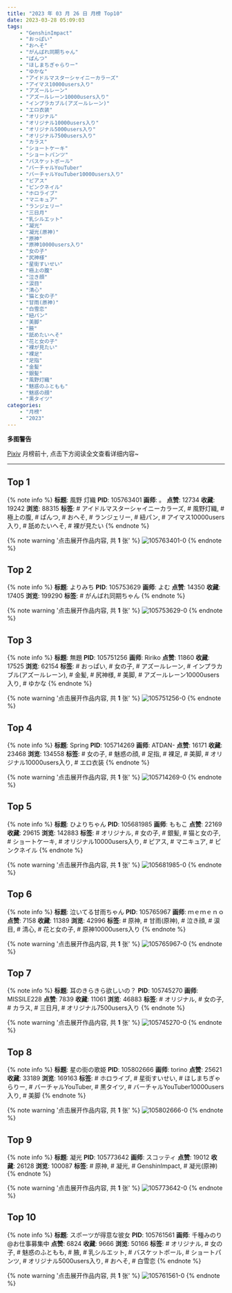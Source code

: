 ```yaml
---
title: "2023 年 03 月 26 日 月榜 Top10"
date: 2023-03-28 05:09:03
tags:
    - "GenshinImpact"
    - "おっぱい"
    - "おへそ"
    - "がんばれ同期ちゃん"
    - "ぱんつ"
    - "ほしまちぎゃらりー"
    - "ゆかな"
    - "アイドルマスターシャイニーカラーズ"
    - "アイマス10000users入り"
    - "アズールレーン"
    - "アズールレーン10000users入り"
    - "インプラカブル(アズールレーン)"
    - "エロ衣装"
    - "オリジナル"
    - "オリジナル10000users入り"
    - "オリジナル5000users入り"
    - "オリジナル7500users入り"
    - "カラス"
    - "ショートケーキ"
    - "ショートパンツ"
    - "バスケットボール"
    - "バーチャルYouTuber"
    - "バーチャルYouTuber10000users入り"
    - "ピアス"
    - "ピンクネイル"
    - "ホロライブ"
    - "マニキュア"
    - "ランジェリー"
    - "三日月"
    - "乳シルエット"
    - "凝光"
    - "凝光(原神)"
    - "原神"
    - "原神10000users入り"
    - "女の子"
    - "尻神様"
    - "星街すいせい"
    - "極上の腹"
    - "泣き顔"
    - "涙目"
    - "清心"
    - "猫と女の子"
    - "甘雨(原神)"
    - "白雪恋"
    - "紐パン"
    - "美脚"
    - "腋"
    - "舐めたいへそ"
    - "花と女の子"
    - "裸が見たい"
    - "裸足"
    - "足指"
    - "金髪"
    - "銀髪"
    - "風野灯織"
    - "魅惑のふともも"
    - "魅惑の顔"
    - "黒タイツ"
categories:
    - "月榜"
    - "2023"
---
```


<i class="fa fa-triangle-exclamation"></i>**多图警告**<i class="fa fa-triangle-exclamation"></i>

[Pixiv](https://www.pixiv.net/) 月榜前十, 点击下方阅读全文查看详细内容~

<!-- more -->

---

## Top 1

{% note info %}
**标题**: 風野 灯織
**PID**: 105763401 **画师**: 。
**点赞**: 12734 **收藏**: 19242 **浏览**: 88315
**标签**: # アイドルマスターシャイニーカラーズ, # 風野灯織, # 極上の腹, # ぱんつ, # おへそ, # ランジェリー, # 紐パン, # アイマス10000users入り, # 舐めたいへそ, # 裸が見たい
{% endnote %}

{% note warning '点击展开作品内容, 共 **1** 张' %}
![105763401-0](https://i.pixiv.re/img-original/img/2023/02/27/18/36/06/105763401_p0.jpg)
{% endnote %}

## Top 2

{% note info %}
**标题**: よりみち
**PID**: 105753629 **画师**: よむ
**点赞**: 14350 **收藏**: 17405 **浏览**: 199290
**标签**: # がんばれ同期ちゃん
{% endnote %}

{% note warning '点击展开作品内容, 共 **1** 张' %}
![105753629-0](https://i.pixiv.re/img-original/img/2023/02/27/08/07/08/105753629_p0.png)
{% endnote %}

## Top 3

{% note info %}
**标题**: 無題
**PID**: 105751256 **画师**: Ririko
**点赞**: 11860 **收藏**: 17525 **浏览**: 62154
**标签**: # おっぱい, # 女の子, # アズールレーン, # インプラカブル(アズールレーン), # 金髪, # 尻神様, # 美脚, # アズールレーン10000users入り, # ゆかな
{% endnote %}

{% note warning '点击展开作品内容, 共 **1** 张' %}
![105751256-0](https://i.pixiv.re/img-original/img/2023/02/27/04/34/41/105751256_p0.jpg)
{% endnote %}

## Top 4

{% note info %}
**标题**: Spring
**PID**: 105714269 **画师**: ATDAN-
**点赞**: 16171 **收藏**: 23468 **浏览**: 134558
**标签**: # 女の子, # 魅惑の顔, # 足指, # 裸足, # 美脚, # オリジナル10000users入り, # エロ衣装
{% endnote %}

{% note warning '点击展开作品内容, 共 **1** 张' %}
![105714269-0](https://i.pixiv.re/img-original/img/2023/02/26/13/21/00/105714269_p0.jpg)
{% endnote %}

## Top 5

{% note info %}
**标题**: ひよりちゃん
**PID**: 105681985 **画师**: ももこ
**点赞**: 22169 **收藏**: 29615 **浏览**: 142883
**标签**: # オリジナル, # 女の子, # 銀髪, # 猫と女の子, # ショートケーキ, # オリジナル10000users入り, # ピアス, # マニキュア, # ピンクネイル
{% endnote %}

{% note warning '点击展开作品内容, 共 **1** 张' %}
![105681985-0](https://i.pixiv.re/img-original/img/2023/02/25/00/36/12/105681985_p0.png)
{% endnote %}

## Top 6

{% note info %}
**标题**: 泣いてる甘雨ちゃん
**PID**: 105765967 **画师**: ｍｅｍｅｎｏ
**点赞**: 7158 **收藏**: 11389 **浏览**: 42996
**标签**: # 原神, # 甘雨(原神), # 泣き顔, # 涙目, # 清心, # 花と女の子, # 原神10000users入り
{% endnote %}

{% note warning '点击展开作品内容, 共 **1** 张' %}
![105765967-0](https://i.pixiv.re/img-original/img/2023/02/27/20/10/29/105765967_p0.png)
{% endnote %}

## Top 7

{% note info %}
**标题**: 耳のきらきら欲しいの？
**PID**: 105745270 **画师**: MISSILE228
**点赞**: 7839 **收藏**: 11061 **浏览**: 46883
**标签**: # オリジナル, # 女の子, # カラス, # 三日月, # オリジナル7500users入り
{% endnote %}

{% note warning '点击展开作品内容, 共 **1** 张' %}
![105745270-0](https://i.pixiv.re/img-original/img/2023/02/27/00/00/51/105745270_p0.jpg)
{% endnote %}

## Top 8

{% note info %}
**标题**: 星の街の歌姫
**PID**: 105802666 **画师**: torino
**点赞**: 25621 **收藏**: 33189 **浏览**: 169163
**标签**: # ホロライブ, # 星街すいせい, # ほしまちぎゃらりー, # バーチャルYouTuber, # 黒タイツ, # バーチャルYouTuber10000users入り, # 美脚
{% endnote %}

{% note warning '点击展开作品内容, 共 **1** 张' %}
![105802666-0](https://i.pixiv.re/img-original/img/2023/03/01/00/00/43/105802666_p0.jpg)
{% endnote %}

## Top 9

{% note info %}
**标题**: 凝光
**PID**: 105773642 **画师**: スコッティ
**点赞**: 19012 **收藏**: 26128 **浏览**: 100087
**标签**: # 原神, # 凝光, # GenshinImpact, # 凝光(原神)
{% endnote %}

{% note warning '点击展开作品内容, 共 **1** 张' %}
![105773642-0](https://i.pixiv.re/img-original/img/2023/02/28/00/00/27/105773642_p0.jpg)
{% endnote %}

## Top 10

{% note info %}
**标题**: スポーツが得意な彼女
**PID**: 105761561 **画师**: 千種みのり@お仕事募集中
**点赞**: 6824 **收藏**: 9666 **浏览**: 50166
**标签**: # オリジナル, # 女の子, # 魅惑のふともも, # 腋, # 乳シルエット, # バスケットボール, # ショートパンツ, # オリジナル5000users入り, # おへそ, # 白雪恋
{% endnote %}

{% note warning '点击展开作品内容, 共 **1** 张' %}
![105761561-0](https://i.pixiv.re/img-original/img/2023/02/27/17/11/11/105761561_p0.jpg)
{% endnote %}
